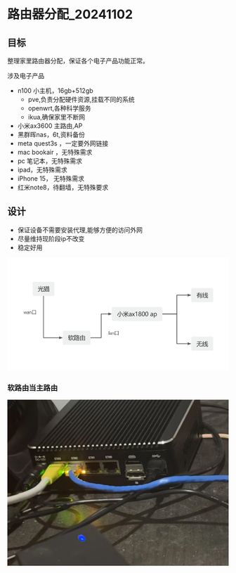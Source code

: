 # 路由器分配_20241102
## 目标
整理家里路由器分配，保证各个电子产品功能正常。

涉及电子产品
-  n100 小主机，16gb+512gb
    - pve,负责分配硬件资源,挂载不同的系统
    - openwrt,各种科学服务
    - ikua,确保家里不断网
- 小米ax3600 主路由,AP
- 黑群晖nas，6t,资料备份
- meta quest3s ，一定要外网链接
- mac bookair ，无特殊需求
- pc 笔记本，无特殊需求
- ipad，无特殊需求
- iPhone 15， 无特殊需求
- 红米note8，待翻墙，无特殊要求

## 设计
- 保证设备不需要安装代理,能够方便的访问外网
- 尽量维持现阶段ip不改变
- 稳定好用

![软路由设计](../_asserts/软路由_20241102.png)

### 软路由当主路由

![实物](../_asserts/小路由器_20241102.jpg)
